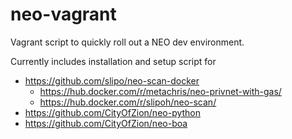 # neo-vagrant
Vagrant script to quickly roll out a NEO dev environment.

Currently includes installation and setup script for
* https://github.com/slipo/neo-scan-docker
	* https://hub.docker.com/r/metachris/neo-privnet-with-gas/
	* https://hub.docker.com/r/slipoh/neo-scan/
* https://github.com/CityOfZion/neo-python
* https://github.com/CityOfZion/neo-boa
